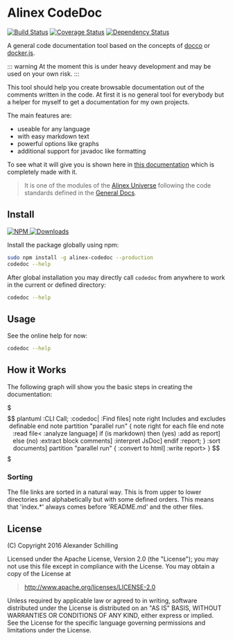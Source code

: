 Alinex CodeDoc
=================================================

[![Build Status](https://travis-ci.org/alinex/node-codedoc.svg?branch=master)](https://travis-ci.org/alinex/node-codedoc)
[![Coverage Status](https://coveralls.io/repos/alinex/node-codedoc/badge.png?branch=master)](https://coveralls.io/r/alinex/node-codedoc?branch=master)
[![Dependency Status](https://gemnasium.com/alinex/node-codedoc.png)](https://gemnasium.com/alinex/node-codedoc)

A general code documentation tool based on the concepts of
[docco](http://jashkenas.github.io/docco/) or [docker.js](https://jbt.github.io/docker/src/docker.js.html).

::: warning
At the moment this is under heavy development and may be used on your own risk.
:::

This tool should help you create browsable documentation out of the comments written
in the code. At first it is no general tool for everybody but a helper for myself to
get a documentation for my own projects.

The main features are:

- useable for any language
- with easy markdown text
- powerful options like graphs
- additional support for javadoc like formatting

To see what it will give you is shown here in [this documentation](http://alinex.github.io/node-codedoc)
which is completely made with it.

> It is one of the modules of the [Alinex Universe](http://alinex.github.io/code.html)
> following the code standards defined in the [General Docs](http://alinex.github.io/develop).


Install
-------------------------------------------------

[![NPM](https://nodei.co/npm/alinex-codedoc.png?downloads=true&downloadRank=true&stars=true)
 ![Downloads](https://nodei.co/npm-dl/alinex-codedoc.png?months=9&height=3)
](https://www.npmjs.com/package/alinex-codedoc)

Install the package globally using npm:

``` sh
sudo npm install -g alinex-codedoc --production
codedoc --help
```

After global installation you may directly call `codedoc` from anywhere to work
in the current or defined directory:

``` sh
codedoc --help
```


Usage
-------------------------------------------------

See the online help for now:

``` sh
codedoc --help
```


How it Works
-------------------------------------------------

The following graph will show you the basic steps in creating the documentation:

$$$ plantuml
  :CLI Call;
  :codedoc|
  :Find files]
  note right
    Includes and excludes
    definable
  end note
  partition "parallel run" {
    note right
      for each
      file
    end note
    :read file<
    :analyze language]
    if (is markdown) then (yes)
      :add as report]
    else (no)
      :extract
      block comments]
      :interpret JsDoc]
    endif
    :report;
  }
  :sort documents]
  partition "parallel run" {
    :convert to html]
    :write report>
  }
$$$

### Sorting

The file links are sorted in a natural way. This is from upper to lower directories
and alphabetically but with some defined orders. This means that 'index.*' always
comes before 'README.md' and the other files.


License
-------------------------------------------------

(C) Copyright 2016 Alexander Schilling

Licensed under the Apache License, Version 2.0 (the "License");
you may not use this file except in compliance with the License.
You may obtain a copy of the License at

>  <http://www.apache.org/licenses/LICENSE-2.0>

Unless required by applicable law or agreed to in writing, software
distributed under the License is distributed on an "AS IS" BASIS,
WITHOUT WARRANTIES OR CONDITIONS OF ANY KIND, either express or implied.
See the License for the specific language governing permissions and
limitations under the License.
